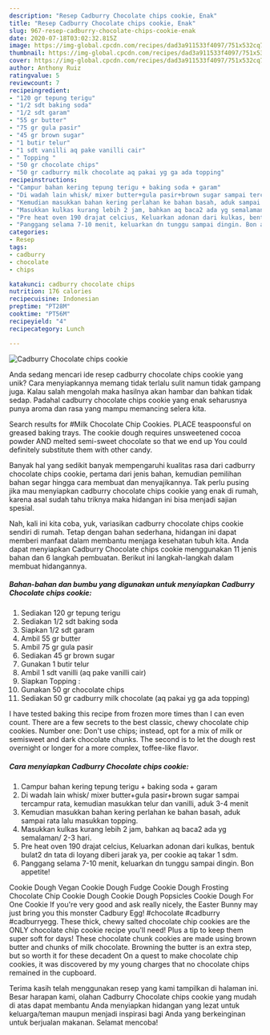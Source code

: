```yaml
---
description: "Resep Cadburry Chocolate chips cookie, Enak"
title: "Resep Cadburry Chocolate chips cookie, Enak"
slug: 967-resep-cadburry-chocolate-chips-cookie-enak
date: 2020-07-18T03:02:32.815Z
image: https://img-global.cpcdn.com/recipes/dad3a911533f4097/751x532cq70/cadburry-chocolate-chips-cookie-foto-resep-utama.jpg
thumbnail: https://img-global.cpcdn.com/recipes/dad3a911533f4097/751x532cq70/cadburry-chocolate-chips-cookie-foto-resep-utama.jpg
cover: https://img-global.cpcdn.com/recipes/dad3a911533f4097/751x532cq70/cadburry-chocolate-chips-cookie-foto-resep-utama.jpg
author: Anthony Ruiz
ratingvalue: 5
reviewcount: 7
recipeingredient:
- "120 gr tepung terigu"
- "1/2 sdt baking soda"
- "1/2 sdt garam"
- "55 gr butter"
- "75 gr gula pasir"
- "45 gr brown sugar"
- "1 butir telur"
- "1 sdt vanilli aq pake vanilli cair"
- " Topping "
- "50 gr chocolate chips"
- "50 gr cadburry milk chocolate aq pakai yg ga ada topping"
recipeinstructions:
- "Campur bahan kering tepung terigu + baking soda + garam"
- "Di wadah lain whisk/ mixer butter+gula pasir+brown sugar sampai tercampur rata, kemudian masukkan telur dan vanilli, aduk 3-4 menit"
- "Kemudian masukkan bahan kering perlahan ke bahan basah, aduk sampai rata lalu masukkan topping."
- "Masukkan kulkas kurang lebih 2 jam, bahkan aq baca2 ada yg semalaman/ 2-3 hari."
- "Pre heat oven 190 drajat celcius, Keluarkan adonan dari kulkas, bentuk bulat2 dn tata di loyang diberi jarak ya, per cookie aq takar 1 sdm."
- "Panggang selama 7-10 menit, keluarkan dn tunggu sampai dingin. Bon appetite!"
categories:
- Resep
tags:
- cadburry
- chocolate
- chips

katakunci: cadburry chocolate chips 
nutrition: 176 calories
recipecuisine: Indonesian
preptime: "PT28M"
cooktime: "PT56M"
recipeyield: "4"
recipecategory: Lunch

---
```



![Cadburry Chocolate chips cookie](https://img-global.cpcdn.com/recipes/dad3a911533f4097/751x532cq70/cadburry-chocolate-chips-cookie-foto-resep-utama.jpg)

Anda sedang mencari ide resep cadburry chocolate chips cookie yang unik? Cara menyiapkannya memang tidak terlalu sulit namun tidak gampang juga. Kalau salah mengolah maka hasilnya akan hambar dan bahkan tidak sedap. Padahal cadburry chocolate chips cookie yang enak seharusnya punya aroma dan rasa yang mampu memancing selera kita.

Search results for #Milk Chocolate Chip Cookies. PLACE teaspoonsful on greased baking trays. The cookie dough requires unsweetened cocoa powder AND melted semi-sweet chocolate so that we end up You could definitely substitute them with other candy.

Banyak hal yang sedikit banyak mempengaruhi kualitas rasa dari cadburry chocolate chips cookie, pertama dari jenis bahan, kemudian pemilihan bahan segar hingga cara membuat dan menyajikannya. Tak perlu pusing jika mau menyiapkan cadburry chocolate chips cookie yang enak di rumah, karena asal sudah tahu triknya maka hidangan ini bisa menjadi sajian spesial.


Nah, kali ini kita coba, yuk, variasikan cadburry chocolate chips cookie sendiri di rumah. Tetap dengan bahan sederhana, hidangan ini dapat memberi manfaat dalam membantu menjaga kesehatan tubuh kita. Anda dapat menyiapkan Cadburry Chocolate chips cookie menggunakan 11 jenis bahan dan 6 langkah pembuatan. Berikut ini langkah-langkah dalam membuat hidangannya.

<!--inarticleads1-->

##### Bahan-bahan dan bumbu yang digunakan untuk menyiapkan Cadburry Chocolate chips cookie:

1. Sediakan 120 gr tepung terigu
1. Sediakan 1/2 sdt baking soda
1. Siapkan 1/2 sdt garam
1. Ambil 55 gr butter
1. Ambil 75 gr gula pasir
1. Sediakan 45 gr brown sugar
1. Gunakan 1 butir telur
1. Ambil 1 sdt vanilli (aq pake vanilli cair)
1. Siapkan  Topping :
1. Gunakan 50 gr chocolate chips
1. Sediakan 50 gr cadburry milk chocolate (aq pakai yg ga ada topping)


I have tested baking this recipe from frozen more times than I can even count. There are a few secrets to the best classic, chewy chocolate chip cookies. Number one: Don&#39;t use chips; instead, opt for a mix of milk or semisweet and dark chocolate chunks. The second is to let the dough rest overnight or longer for a more complex, toffee-like flavor. 

<!--inarticleads2-->

##### Cara menyiapkan Cadburry Chocolate chips cookie:

1. Campur bahan kering tepung terigu + baking soda + garam
1. Di wadah lain whisk/ mixer butter+gula pasir+brown sugar sampai tercampur rata, kemudian masukkan telur dan vanilli, aduk 3-4 menit
1. Kemudian masukkan bahan kering perlahan ke bahan basah, aduk sampai rata lalu masukkan topping.
1. Masukkan kulkas kurang lebih 2 jam, bahkan aq baca2 ada yg semalaman/ 2-3 hari.
1. Pre heat oven 190 drajat celcius, Keluarkan adonan dari kulkas, bentuk bulat2 dn tata di loyang diberi jarak ya, per cookie aq takar 1 sdm.
1. Panggang selama 7-10 menit, keluarkan dn tunggu sampai dingin. Bon appetite!


Cookie Dough Vegan Cookie Dough Fudge Cookie Dough Frosting Chocolate Chip Cookie Dough Cookie Dough Popsicles Cookie Dough For One Cookie If you&#39;re very good and ask really nicely, the Easter Bunny may just bring you this monster Cadbury Egg! #chocolate #cadburry #cadburryegg. These thick, chewy salted chocolate chip cookies are the ONLY chocolate chip cookie recipe you&#39;ll need! Plus a tip to keep them super soft for days! These chocolate chunk cookies are made using brown butter and chunks of milk chocolate. Browning the butter is an extra step, but so worth it for these decadent On a quest to make chocolate chip cookies, it was discovered by my young charges that no chocolate chips remained in the cupboard. 

Terima kasih telah menggunakan resep yang kami tampilkan di halaman ini. Besar harapan kami, olahan Cadburry Chocolate chips cookie yang mudah di atas dapat membantu Anda menyiapkan hidangan yang lezat untuk keluarga/teman maupun menjadi inspirasi bagi Anda yang berkeinginan untuk berjualan makanan. Selamat mencoba!

